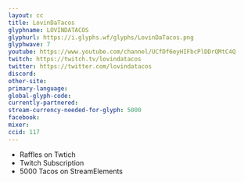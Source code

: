 ```yaml
---
layout: cc
title: LovinDaTacos
glyphname: LOVINDATACOS
glyphurl: https://i.glyphs.wf/glyphs/LovinDaTacos.png
glyphwave: 7
youtube: https://www.youtube.com/channel/UCfDf6eyHIFbcPlDDrQMtC4Q
twitch: https://twitch.tv/lovindatacos
twitter: https://twitter.com/lovindatacos
discord: 
other-site: 
primary-language: 
global-glyph-code: 
currently-partnered: 
stream-currency-needed-for-glyph: 5000
facebook: 
mixer: 
ccid: 117
---
```

* Raffles on Twtich
* Twitch Subscription
* 5000 Tacos on StreamElements
